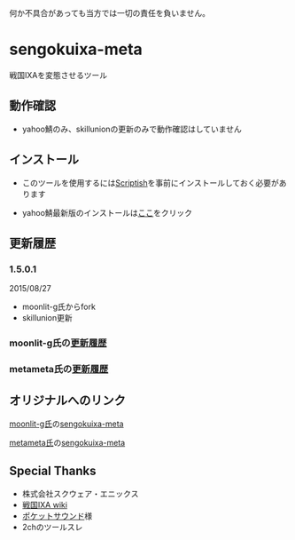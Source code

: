 何か不具合があっても当方では一切の責任を負いません。

sengokuixa-meta
===============

戦国IXAを変態させるツール

動作確認
--------

* yahoo鯖のみ、skillunionの更新のみで動作確認はしていません

インストール
------------

* このツールを使用するには[Scriptish](https://addons.mozilla.org/ja/firefox/addon/scriptish/)を事前にインストールしておく必要があります

* yahoo鯖最新版のインストールは[ここ](https://raw.githubusercontent.com/peach-junAi/sengokuixa-meta/master/sengokuixa-meta.user.js)をクリック

更新履歴
--------

### 1.5.0.1
2015/08/27
* moonlit-g氏からfork
* skillunion更新


### moonlit-g氏の[更新履歴](https://github.com/moonlit-g/sengokuixa-meta/wiki/Version-History)

### metameta氏の[更新履歴](https://github.com/metameta/sengokuixa-meta/wiki/Version-History)


オリジナルへのリンク
------------------------
[moonlit-g氏](http://github.com/moonlit-g)の[sengokuixa-meta](http://github.com/moonlit-g/sengokuixa-meta)

[metameta氏](https://github.com/metameta)の[sengokuixa-meta](https://github.com/metameta/sengokuixa-meta)

Special Thanks
--------------
* 株式会社スクウェア・エニックス
* [戦国IXA wiki](http://www.ixawiki.com/)
* [ポケットサウンド](http://pocket-se.info/)様
* 2chのツールスレ
